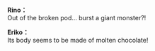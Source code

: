 # 

  
**Rino：**  
Out of the broken pod... burst a giant monster?!  
  
**Eriko：**  
Its body seems to be made of molten chocolate!  
